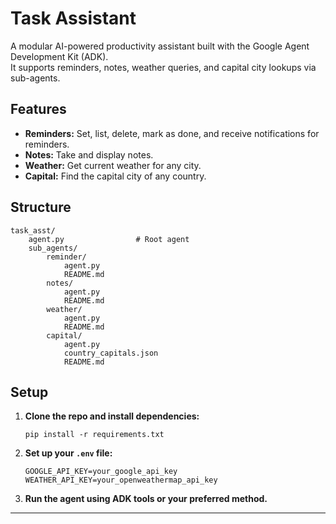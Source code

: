 # Task Assistant

A modular AI-powered productivity assistant built with the Google Agent Development Kit (ADK).  
It supports reminders, notes, weather queries, and capital city lookups via sub-agents.

## Features

- **Reminders:** Set, list, delete, mark as done, and receive notifications for reminders.
- **Notes:** Take and display notes.
- **Weather:** Get current weather for any city.
- **Capital:** Find the capital city of any country.

## Structure

```
task_asst/
    agent.py                # Root agent
    sub_agents/
        reminder/
            agent.py
            README.md
        notes/
            agent.py
            README.md
        weather/
            agent.py
            README.md
        capital/
            agent.py
            country_capitals.json
            README.md
```

## Setup

1. **Clone the repo and install dependencies:**
    ```
    pip install -r requirements.txt
    ```

2. **Set up your `.env` file:**
    ```
    GOOGLE_API_KEY=your_google_api_key
    WEATHER_API_KEY=your_openweathermap_api_key
    ```

3. **Run the agent using ADK tools or your preferred method.**

---

